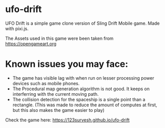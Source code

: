 # ufo-drift
UFO Drift is a simple game clone version of Sling Drift Mobile game. Made with pixi.js.

The Assets used in this game were been taken from https://opengameart.org

# Known issues you may face:
- The game has visible lag with when run on lesser processing power devices such as mobile phones.  
- The Procedural map generation algorithm is not good. It keeps on interferring with the current moving path.
- The collision detection for the spaceship is a single point than a rectangle. (This was made to reduce the amount of computes at first, but this also makes the game easier to play)

Check the game here: https://123survesh.github.io/ufo-drift

